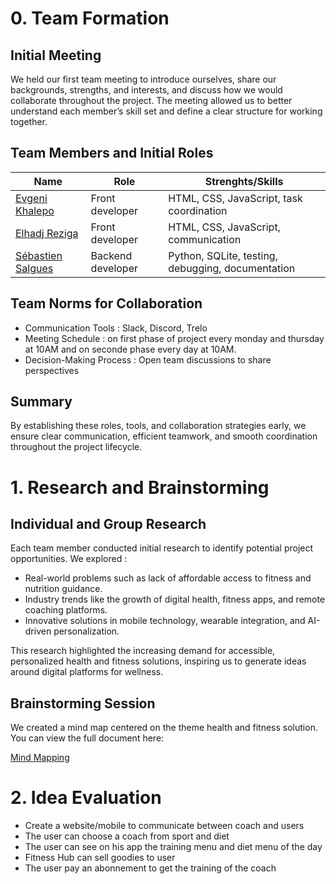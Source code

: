 # 0. Team Formation
## Initial Meeting

We held our first team meeting to introduce ourselves, share our backgrounds, strengths, and interests, and discuss how we would collaborate throughout the project. The meeting allowed us to better understand each member’s skill set and define a clear structure for working together.
## Team Members and Initial Roles

| Name | Role       | Strenghts/Skills          |
|--------|------------------|----------------------|
|[Evgeni Khalepo](https://github.com/Genia888) | Front developer       | HTML, CSS, JavaScript, task coordination        |
|[Elhadj Reziga](https://github.com/hedjouj)  |Front developer | HTML, CSS, JavaScript, communication   |
|[Sébastien Salgues](https://github.com/SebSa12000)  | Backend developer    | Python, SQLite, testing, debugging, documentation       |

## Team Norms for Collaboration
- Communication Tools : Slack, Discord, Trelo
- Meeting Schedule : on first phase of project every monday and thursday at 10AM and on seconde phase every day at 10AM.
- Decision-Making Process : Open team discussions to share perspectives
 ## Summary
 By establishing these roles, tools, and collaboration strategies early, we ensure clear communication, efficient teamwork, and smooth coordination throughout the project lifecycle.

# 1. Research and Brainstorming
## Individual and Group Research

Each team member conducted initial research to identify potential project opportunities. We explored :
- Real-world problems such as lack of affordable access to fitness and nutrition guidance.
- Industry trends like the growth of digital health, fitness apps, and remote coaching platforms.
- Innovative solutions in mobile technology, wearable integration, and AI-driven personalization.

This research highlighted the increasing demand for accessible, personalized health and fitness solutions, inspiring us to generate ideas around digital platforms for wellness.

## Brainstorming Session
We created a mind map centered on the theme health and fitness solution.
You can view the full document here: 
 
[Mind Mapping](https://mm.tt/map/3802122130?t=KvdiA52QPg)
# 2. Idea Evaluation
- Create a website/mobile to communicate between coach and users
- The user can choose a coach from sport and diet
- The user can see on his app the training menu and diet menu of the day
- Fitness Hub can sell goodies to user
- The user pay an abonnement to get the training of the coach
